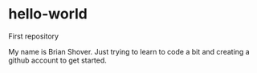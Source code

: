 # hello-world
First repository

My name is Brian Shover.
Just trying to learn to code a bit and creating a github account to get started.
